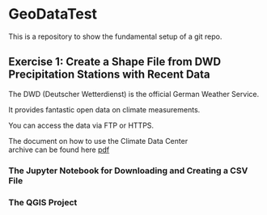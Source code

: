 # GeoDataTest

This is a repository to show the fundamental setup of a git repo.

## Exercise 1: Create a Shape File from DWD Precipitation Stations with Recent Data

The DWD (Deutscher Wetterdienst) is the official German Weather Service.

It provides fantastic open data on climate measurements.

You can access the data via FTP or HTTPS.

The document on how to use the Climate Data Center <br> archive can be found here [pdf](https://opendata.dwd.de/climate_environment/CDC/Readme_intro_CDC_ftp.pdf)


### The Jupyter Notebook for Downloading and Creating a CSV File

### The QGIS Project

